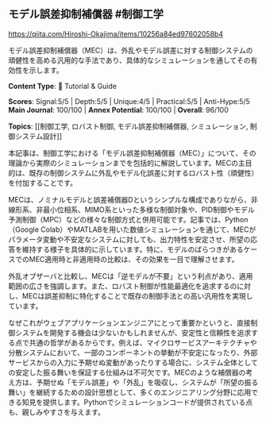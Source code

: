 ## モデル誤差抑制補償器 #制御工学

https://qiita.com/Hiroshi-Okajima/items/10256a84ed97602058b4

モデル誤差抑制補償器（MEC）は、外乱やモデル誤差に対する制御システムの頑健性を高める汎用的な手法であり、具体的なシミュレーションを通してその有効性を示します。

**Content Type**: 📖 Tutorial & Guide

**Scores**: Signal:5/5 | Depth:5/5 | Unique:4/5 | Practical:5/5 | Anti-Hype:5/5
**Main Journal**: 100/100 | **Annex Potential**: 100/100 | **Overall**: 96/100

**Topics**: [[制御工学, ロバスト制御, モデル誤差抑制補償器, シミュレーション, 制御システム設計]]

本記事は、制御工学における「モデル誤差抑制補償器（MEC）」について、その理論から実際のシミュレーションまでを包括的に解説しています。MECの主目的は、既存の制御システムに外乱やモデル化誤差に対するロバスト性（頑健性）を付加することです。

MECは、ノミナルモデルと誤差補償器Dというシンプルな構成でありながら、非線形系、非最小位相系、MIMO系といった多様な制御対象や、PID制御やモデル予測制御（MPC）などの様々な制御方式と併用可能です。記事では、Python（Google Colab）やMATLABを用いた数値シミュレーションを通じて、MECがパラメータ変動や不安定なシステムに対しても、出力特性を安定させ、所望の応答を維持する様子を具体的に示しています。特に、モデルのばらつきがあるケースでのMEC適用時と非適用時の比較は、その効果を一目で理解させます。

外乱オブザーバと比較し、MECは「逆モデルが不要」という利点があり、適用範囲の広さを強調します。また、ロバスト制御が性能最適化を追求するのに対し、MECは誤差抑制に特化することで既存の制御手法との高い汎用性を実現しています。

なぜこれがウェブアプリケーションエンジニアにとって重要かというと、直接制御システムを開発する機会は少ないかもしれませんが、安定性と信頼性を追求する点で共通の哲学があるからです。例えば、マイクロサービスアーキテクチャや分散システムにおいて、一部のコンポーネントの挙動が不安定になったり、外部サービスからの入力に予期せぬ変動があったりする場合に、システム全体としての安定した振る舞いを保証する仕組みは不可欠です。MECのような補償器の考え方は、予期せぬ「モデル誤差」や「外乱」を吸収し、システムが「所望の振る舞い」を継続するための設計思想として、多くのエンジニアリング分野に応用できる知見を提供します。Pythonでシミュレーションコードが提供されている点も、親しみやすさを与えます。